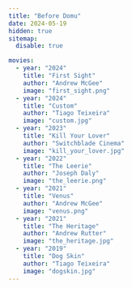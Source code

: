 ```yaml
---
title: "Before Domu"
date: 2024-05-19
hidden: true
sitemap:
  disable: true

movies:
  - year: "2024"
    title: "First Sight"
    author: "Andrew McGee"
    image: "first_sight.png"
  - year: "2024"
    title: "Custom"
    author: "Tiago Teixeira"
    image: "custom.jpg"
  - year: "2023"
    title: "Kill Your Lover"
    author: "Switchblade Cinema"
    image: "kill_your_lover.jpg"
  - year: "2022"
    title: "The Leerie"
    author: "Joseph Daly"
    image: "the_leerie.png"
  - year: "2021"
    title: "Venus"
    author: "Andrew McGee"
    image: "venus.png"
  - year: "2021"
    title: "The Heritage"
    author: "Andrew Rutter"
    image: "the_heritage.jpg"
  - year: "2019"
    title: "Dog Skin"
    author: "Tiago Teixeira"
    image: "dogskin.jpg"
---
```

